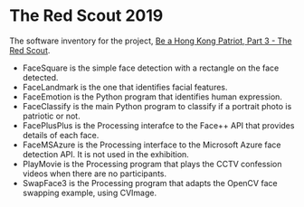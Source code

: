 # The Red Scout 2019
The software inventory for the project, [Be a Hong Kong Patriot, Part 3 - The Red Scout](https://beahkpatriot3theredscout.wordpress.com/).

* FaceSquare is the simple face detection with a rectangle on the face detected.
* FaceLandmark is the one that identifies facial features.
* FaceEmotion is the Python program that identifies human expression.
* FaceClassify is the main Python program to classify if a portrait photo is patriotic or not.
* FacePlusPlus is the Processing interafce to the Face++ API that provides details of each face.
* FaceMSAzure is the Processing interface to the Microsoft Azure face detection API. It is not used in the exhibition.
* PlayMovie is the Processing program that plays the CCTV confession videos when there are no participants.
* SwapFace3 is the Processing program that adapts the OpenCV face swapping example, using CVImage.
